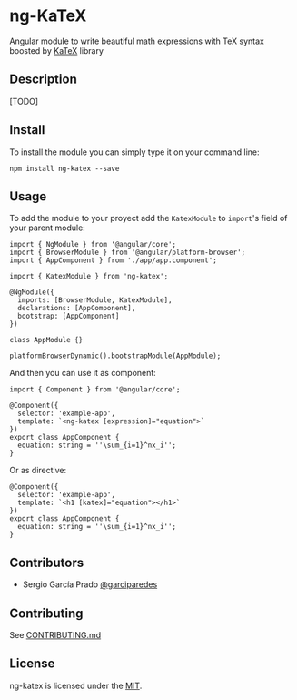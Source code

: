 # ng-KaTeX

Angular module to write beautiful math expressions with TeX syntax boosted by [KaTeX](https://github.com/Khan/KaTeX) library

## Description

[TODO]

## Install

To install the module you can simply type it on your command line:
```
npm install ng-katex --save
```

## Usage

To add the module to your proyect add the `KatexModule` to `import`'s field of your parent module:
```
import { NgModule } from '@angular/core';
import { BrowserModule } from '@angular/platform-browser';
import { AppComponent } from './app/app.component';

import { KatexModule } from 'ng-katex';

@NgModule({
  imports: [BrowserModule, KatexModule],
  declarations: [AppComponent],
  bootstrap: [AppComponent]
})

class AppModule {}

platformBrowserDynamic().bootstrapModule(AppModule);
```

And then you can use it as component:

```
import { Component } from '@angular/core';

@Component({
  selector: 'example-app',
  template: `<ng-katex [expression]="equation">`
})
export class AppComponent {
  equation: string = ''\sum_{i=1}^nx_i'';
}
```

Or as directive:

```
@Component({
  selector: 'example-app',
  template: `<h1 [katex]="equation"></h1>`
})
export class AppComponent {
  equation: string = ''\sum_{i=1}^nx_i'';
}
```

## Contributors

- Sergio García Prado [@garciparedes](https://garciparedes.me)

## Contributing

See [CONTRIBUTING.md](CONTRIBUTING.md)

## License

ng-katex is licensed under the [MIT](LICENSE).
